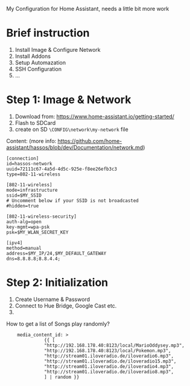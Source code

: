 My Configuration for Home Assistant, needs a little bit more work

# Brief instruction
 1) Install Image & Configure Network
 2) Install Addons
 3) Setup Automazation
 4) SSH Configuration
 5) ...


# Step 1: Image & Network

1) Download from: https://www.home-assistant.io/getting-started/
2) Flash to SDCard
3) create on SD ```\CONFIG\network\my-network``` file

Content: (more info: https://github.com/home-assistant/hassos/blob/dev/Documentation/network.md)
```
[connection]
id=hassos-network
uuid=72111c67-4a5d-4d5c-925e-f8ee26efb3c3
type=802-11-wireless

[802-11-wireless]
mode=infrastructure
ssid=$MY_SSID
# Uncomment below if your SSID is not broadcasted
#hidden=true

[802-11-wireless-security]
auth-alg=open
key-mgmt=wpa-psk
psk=$MY_WLAN_SECRET_KEY

[ipv4]
method=manual
address=$MY_IP/24,$MY_DEFAULT_GATEWAY
dns=8.8.8.8;8.8.4.4;
```


# Step 2: Initialization

1) Create Username & Password
2) Connect to Hue Bridge, Google Cast etc.
3) 

How to get a list of Songs play randomly?

        media_content_id: >
                  {{ [
                  "http://192.168.178.40:8123/local/MarioOddysey.mp3",
                  "http://192.168.178.40:8123/local/Pokemon.mp3",
                  "http://stream01.iloveradio.de/iloveradio6.mp3",
                  "http://stream01.iloveradio.de/iloveradio15.mp3",
                  "http://stream01.iloveradio.de/iloveradio4.mp3",
                  "http://stream01.iloveradio.de/iloveradio8.mp3",
                  ] | random }}
